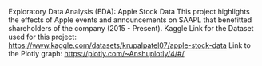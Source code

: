 Exploratory Data Analysis (EDA): Apple Stock Data
This project highlights the effects of Apple events and announcements on $AAPL that benefitted shareholders of the company (2015 - Present).
Kaggle Link for the Dataset used for this project: https://www.kaggle.com/datasets/krupalpatel07/apple-stock-data
Link to the Plotly graph: https://plotly.com/~Anshuplotly/4/#/ 
